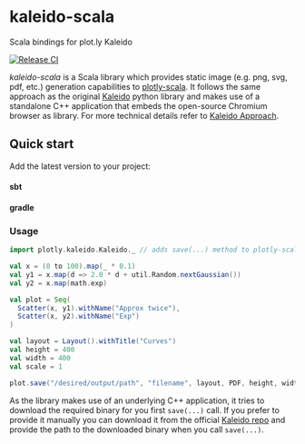 # kaleido-scala

Scala bindings for plot.ly Kaleido

[![Release CI](https://github.com/johanneshiry/kaleido-scala/actions/workflows/deploy.yml/badge.svg)](https://github.com/johanneshiry/kaleido-scala/actions/workflows/release.yml)

*kaleido-scala* is a Scala library which provides static image (e.g. png, svg, pdf, etc.) generation capabilities
to [plotly-scala](http://plotly-scala.org/). It follows the same approach as the original
[Kaleido](https://github.com/plotly/Kaleido) python library and makes use of a standalone C++ application that embeds
the open-source Chromium browser as library. For more technical details refer to
[Kaleido Approach](https://github.com/plotly/Kaleido#approach).

## Quick start

Add the latest version to your project:

#### sbt

#### gradle

### Usage

```scala 
import plotly.kaleido.Kaleido._ // adds save(...) method to plotly-scala

val x = (0 to 100).map(_ * 0.1)
val y1 = x.map(d => 2.0 * d + util.Random.nextGaussian())
val y2 = x.map(math.exp)

val plot = Seq(
  Scatter(x, y1).withName("Approx twice"),
  Scatter(x, y2).withName("Exp")
)

val layout = Layout().withTitle("Curves")
val height = 400
val width = 400 
val scale = 1

plot.save("/desired/output/path", "filename", layout, PDF, height, width, scale)

```

As the library makes use of an underlying C++ application, it tries to download the required binary for you
first `save(...)` call. If you prefer to provide it manually you can download it from the official
[Kaleido repo](https://github.com/plotly/Kaleido/releases)
and provide the path to the downloaded binary when you call `save(...)`.